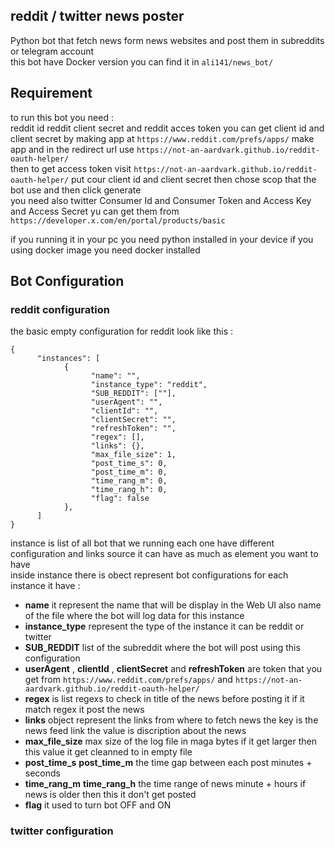 ## reddit / twitter news poster
Python bot that fetch news form news websites and post them in subreddits or telegram account  
this bot have Docker version you can find it in ``ali141/news_bot/``

## Requirement 
to run this bot you need :  
reddit id reddit client secret and reddit acces token you can get client id and client secret by making app at ``https://www.reddit.com/prefs/apps/`` make app and  in the redirect url use ``https://not-an-aardvark.github.io/reddit-oauth-helper/``  
then to get access token visit ``https://not-an-aardvark.github.io/reddit-oauth-helper/`` put cour client id and client secret then chose  scop that the bot use and then click generate  
you need also twitter Consumer Id and Consumer Token and Access Key and Access Secret yu can get them from ``https://developer.x.com/en/portal/products/basic`` 

if you running it in your pc you need python installed in your device if you using docker image you need docker installed
## Bot Configuration
### reddit configuration 
the basic empty configuration for reddit look like this :
```
{
      "instances": [
            {
                  "name": "",
                  "instance_type": "reddit",
                  "SUB_REDDIT": [""],
                  "userAgent": "",
                  "clientId": "",
                  "clientSecret": "",
                  "refreshToken": "",
                  "regex": [],
                  "links": {},
                  "max_file_size": 1,
                  "post_time_s": 0,
                  "post_time_m": 0,
                  "time_rang_m": 0,
                  "time_rang_h": 0,
                  "flag": false
            },
      ]
}
```
instance is list of all bot that we running each one have different configuration and links source it can have as much as element you want to have  
inside instance there is obect represent bot configurations for each instance it have :
- **name** it represent the name that will be display in the Web UI also name of the file where the bot will log data for this instance
- **instance_type** represent the type of the instance it can be reddit or twitter
- **SUB_REDDIT** list of the subreddit where the bot will post using this configuration
- **userAgent** , **clientId** , **clientSecret** and **refreshToken** are token that you get from ``https://www.reddit.com/prefs/apps/`` and ``https://not-an-aardvark.github.io/reddit-oauth-helper/``
- **regex** is list regexs to check in title of the news before posting it if it match regex it post the news
- **links** object  represent the links from where to fetch news the key is the news feed link the value is discription about the news
- **max_file_size** max size of the log file in maga bytes if it get larger then this value it get cleanned to in empty file
-  **post_time_s** **post_time_m** the time gap between each post minutes + seconds
-  **time_rang_m** **time_rang_h** the time range of news minute + hours if news is older then this it don't get posted
-  **flag** it used to turn bot OFF and ON
### twitter configuration 
